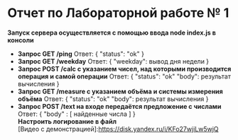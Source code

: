 # Отчет по Лабораторной работе № 1

**Запуск сервера осуществляется с помощью ввода node index.js в консоли**

* **Запрос GET /ping**
	Ответ:
		{
  		    "status": "ok"
		}
* **Запрос GET /weekday**
	Ответ:
		{
  		    "weekday": вывод дня недели
		}
* **Запрос POST /calc с указанием чисел, над которыми производится операция и самой операции**
	Ответ:
		{
  		    "status": "ok"
  		    "body": результат вычисления
		}
* **Запрос GET /measure с указанием объёма и системы измерения объёма**
	Ответ:
		{
  		    "status": "ok"
  		    "body": результат вычисления
		}
* **Запрос POST /text на входе передаётся предложение с числами**
	Ответ:
		{
  		    "body" : [ найденные числа ]
		}  
		**Настроить логирование в файл**  
[Видео с демонстрацией]:https://disk.yandex.ru/i/KFo27wjiLw5wjQ
